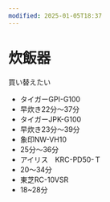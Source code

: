 ```yaml
---
modified: 2025-01-05T18:37
---
```

# 炊飯器

買い替えたい

- タイガーGPI-G100  
- 早炊き22分～37分  
- タイガーJPK-G100  
- 早炊き23分～39分  
- 象印NW-VH10  
- 25分～36分  
- アイリス　KRC-PD50-Ｔ  
- 20～34分  
- 東芝RC-10VSR  
- 18~28分